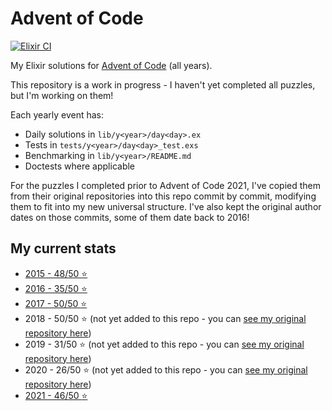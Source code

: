 # Advent of Code

[![Elixir CI](https://github.com/sevenseacat/advent_of_code/actions/workflows/elixir.yml/badge.svg)](https://github.com/sevenseacat/advent_of_code/actions/workflows/elixir.yml)

My Elixir solutions for [Advent of Code](https://adventofcode.com/) (all years).

This repository is a work in progress - I haven't yet completed all puzzles, but I'm working on them!

Each yearly event has:

* Daily solutions in `lib/y<year>/day<day>.ex`
* Tests in `tests/y<year>/day<day>_test.exs`
* Benchmarking in `lib/y<year>/README.md`
* Doctests where applicable

For the puzzles I completed prior to Advent of Code 2021, I've copied them from their original repositories into this repo commit by commit, modifying them to fit into my new universal structure. I've also kept the original author dates on those commits, some of them date back to 2016!

## My current stats

* [2015 - 48/50 :star:](/lib/y2015/) 
* [2016 - 35/50 :star:](/lib/y2016/)
* [2017 - 50/50 :star:](/lib/y2017/)
* 2018 - 50/50 :star: (not yet added to this repo - you can [see my original repository here](https://github.com/sevenseacat/advent_of_code_2018))
* 2019 - 31/50 :star: (not yet added to this repo - you can [see my original repository here](https://github.com/sevenseacat/advent_of_code_2019))
* 2020 - 26/50 :star: (not yet added to this repo - you can [see my original repository here](https://github.com/sevenseacat/advent_of_code_2020))
* [2021 - 46/50 :star:](/lib/y2021/)
